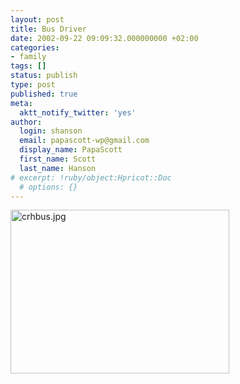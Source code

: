 ```yaml
---
layout: post
title: Bus Driver
date: 2002-09-22 09:09:32.000000000 +02:00
categories:
- family
tags: []
status: publish
type: post
published: true
meta:
  aktt_notify_twitter: 'yes'
author:
  login: shanson
  email: papascott-wp@gmail.com
  display_name: PapaScott
  first_name: Scott
  last_name: Hanson
# excerpt: !ruby/object:Hpricot::Doc
  # options: {}
---
```

<p><img alt="crhbus.jpg" src="http://www.papascott.de/wordpress/wp-content/uploads/2002/09/crhbus.jpg" width="350" height="262" border="0" /></p>

